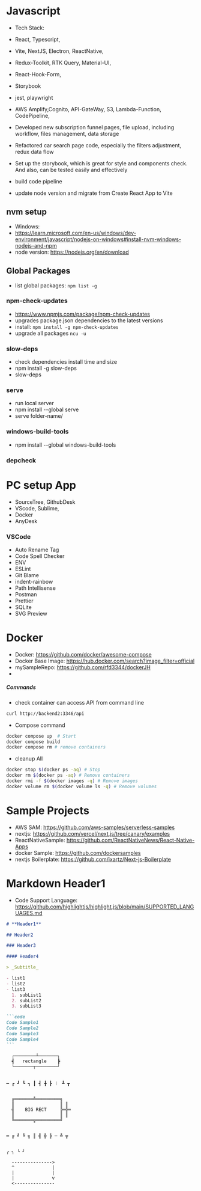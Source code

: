 # **Javascript**

- Tech Stack:
- React, Typescript,
- Vite, NextJS, Electron, ReactNative,
- Redux-Toolkit, RTK Query, Material-UI,
- React-Hook-Form,
- Storybook
- jest, playwright
- AWS Amplify,Cognito, API-GateWay, S3, Lambda-Function, CodePipeline,

- Developed new subscription funnel pages, file upload, including workflow, files management, data storage

- Refactored car search page code, especially the filters adjustment, redux data flow
- Set up the storybook, which is great for style and components check. And also, can be tested easily and effectively

- build code pipeline
- update node version and migrate from Create React App to Vite

## nvm setup

- Windows:
- https://learn.microsoft.com/en-us/windows/dev-environment/javascript/nodejs-on-windows#install-nvm-windows-nodejs-and-npm
- node version: https://nodejs.org/en/download

## Global Packages

- list global packages: `npm list -g`

### npm-check-updates

- https://www.npmjs.com/package/npm-check-updates
- upgrades package.json dependencies to the latest versions
- install: `npm install -g npm-check-updates`
- upgrade all packages `ncu -u`

### slow-deps

- check dependencies install time and size
- npm install -g slow-deps
- slow-deps

### serve

- run local server
- npm install --global serve
- serve folder-name/

### windows-build-tools

- npm install --global windows-build-tools

### depcheck

# **PC setup App**

- SourceTree, GithubDesk
- VScode, Sublime,
- Docker
- AnyDesk

### VSCode

- Auto Rename Tag
- Code Spell Checker
- ENV
- ESLint
- Git Blame
- indent-rainbow
- Path Intellisense
- Postman
- Prettier
- SQLite
- SVG Preview

# **Docker**

- Docker: https://github.com/docker/awesome-compose
- Docker Base Image: https://hub.docker.com/search?image_filter=official
- mySampleRepo: https://github.com/rfd3344/dockerJH
-

##### Commands

- check container can access API from command line

```bash
curl http://backend2:3346/api
```

- Compose command

```bash
docker compose up  # Start
docker compose build
docker compose rm # remove containers
```

- cleanup All

```bash
docker stop $(docker ps -aq) # Stop
docker rm $(docker ps -aq) # Remove containers
docker rmi -f $(docker images -q) # Remove images
docker volume rm $(docker volume ls -q) # Remove volumes
```

# **Sample Projects**

- AWS SAM: https://github.com/aws-samples/serverless-samples
- nextjs: https://github.com/vercel/next.js/tree/canary/examples
- ReactNativeSample: https://github.com/ReactNativeNews/React-Native-Apps
- docker Sample: https://github.com/dockersamples
- nextjs Boilerplate: https://github.com/ixartz/Next-js-Boilerplate

# **Markdown Header1**

- Code Support Language: https://github.com/highlightjs/highlight.js/blob/main/SUPPORTED_LANGUAGES.md

````md
# **Header1**

## Header2

### Header3

#### Header4

> _Subtitle_

- list1
- list2
- list3
  1. subList1
  2. subList2
  3. subList3

```code
Code Sample1
Code Sample2
Code Sample3
Code Sample4
```
````

```
  ┌────────┴───────┐
  ┫   rectangle    ┣
  └───────┬────────┘


━ ┏ ┛ ┗ ┓ ┃ ┫ ╋ ┣ ︱ ┻ ┳


  ╔═══════╩═════════╗
  ║                 ║ ║
  ╣    BIG RECT     ╠═╬═
  ║                 ║ ║
  ╚═══════╦═════════╝


═ ╔ ╝ ╚ ╗ ║ ╣ ╬ ╠ ─ ╩ ╦


╭ ╮ ╰ ╯

  --------------->
  ^              |
  |              |
  |              v
  <---------------
```
